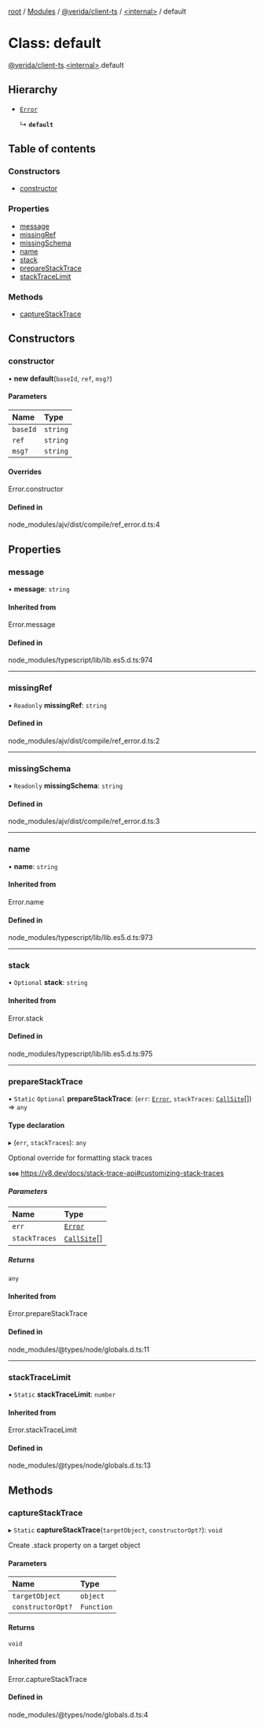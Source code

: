 [root](../README.md) / [Modules](../modules.md) / [@verida/client-ts](../modules/verida_client_ts.md) / [<internal\>](../modules/verida_client_ts._internal_.md) / default

# Class: default

[@verida/client-ts](../modules/verida_client_ts.md).[<internal\>](../modules/verida_client_ts._internal_.md).default

## Hierarchy

- [`Error`](../modules/verida_client_ts._internal_.md#error)

  ↳ **`default`**

## Table of contents

### Constructors

- [constructor](verida_client_ts._internal_.default-6.md#constructor)

### Properties

- [message](verida_client_ts._internal_.default-6.md#message)
- [missingRef](verida_client_ts._internal_.default-6.md#missingref)
- [missingSchema](verida_client_ts._internal_.default-6.md#missingschema)
- [name](verida_client_ts._internal_.default-6.md#name)
- [stack](verida_client_ts._internal_.default-6.md#stack)
- [prepareStackTrace](verida_client_ts._internal_.default-6.md#preparestacktrace)
- [stackTraceLimit](verida_client_ts._internal_.default-6.md#stacktracelimit)

### Methods

- [captureStackTrace](verida_client_ts._internal_.default-6.md#capturestacktrace)

## Constructors

### constructor

• **new default**(`baseId`, `ref`, `msg?`)

#### Parameters

| Name | Type |
| :------ | :------ |
| `baseId` | `string` |
| `ref` | `string` |
| `msg?` | `string` |

#### Overrides

Error.constructor

#### Defined in

node_modules/ajv/dist/compile/ref_error.d.ts:4

## Properties

### message

• **message**: `string`

#### Inherited from

Error.message

#### Defined in

node_modules/typescript/lib/lib.es5.d.ts:974

___

### missingRef

• `Readonly` **missingRef**: `string`

#### Defined in

node_modules/ajv/dist/compile/ref_error.d.ts:2

___

### missingSchema

• `Readonly` **missingSchema**: `string`

#### Defined in

node_modules/ajv/dist/compile/ref_error.d.ts:3

___

### name

• **name**: `string`

#### Inherited from

Error.name

#### Defined in

node_modules/typescript/lib/lib.es5.d.ts:973

___

### stack

• `Optional` **stack**: `string`

#### Inherited from

Error.stack

#### Defined in

node_modules/typescript/lib/lib.es5.d.ts:975

___

### prepareStackTrace

▪ `Static` `Optional` **prepareStackTrace**: (`err`: [`Error`](../modules/verida_client_ts._internal_.md#error), `stackTraces`: [`CallSite`](../interfaces/verida_client_ts._internal_.CallSite.md)[]) => `any`

#### Type declaration

▸ (`err`, `stackTraces`): `any`

Optional override for formatting stack traces

**`see`** https://v8.dev/docs/stack-trace-api#customizing-stack-traces

##### Parameters

| Name | Type |
| :------ | :------ |
| `err` | [`Error`](../modules/verida_client_ts._internal_.md#error) |
| `stackTraces` | [`CallSite`](../interfaces/verida_client_ts._internal_.CallSite.md)[] |

##### Returns

`any`

#### Inherited from

Error.prepareStackTrace

#### Defined in

node_modules/@types/node/globals.d.ts:11

___

### stackTraceLimit

▪ `Static` **stackTraceLimit**: `number`

#### Inherited from

Error.stackTraceLimit

#### Defined in

node_modules/@types/node/globals.d.ts:13

## Methods

### captureStackTrace

▸ `Static` **captureStackTrace**(`targetObject`, `constructorOpt?`): `void`

Create .stack property on a target object

#### Parameters

| Name | Type |
| :------ | :------ |
| `targetObject` | `object` |
| `constructorOpt?` | `Function` |

#### Returns

`void`

#### Inherited from

Error.captureStackTrace

#### Defined in

node_modules/@types/node/globals.d.ts:4
